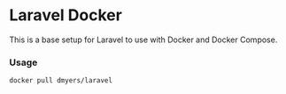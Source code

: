# Laravel Docker

This is a base setup for Laravel to use with Docker and Docker Compose.

### Usage

```bash
docker pull dmyers/laravel
```
